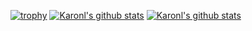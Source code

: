 [![trophy](https://github-profile-trophy.vercel.app/?username=karonl)](https://github.com/ryo-ma/github-profile-trophy)
[![Karonl's github stats](https://github-readme-stats.vercel.app/api?username=karonl&count_private=true&show_icons=true)](https://github.com/anuraghazra/github-readme-stats)
[![Karonl's github stats](https://github-profile-summary-cards.vercel.app/api/cards/profile-details?username=karonl&theme=monokai)](https://github.com/ryo-ma/github-profile-trophy)
